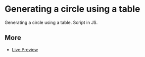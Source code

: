 # Generating a circle using a table

Generating a circle using a table. Script in JS.

## More

* [Live Preview](https://mativve.github.io/Generating-a-circle-using-a-table/)